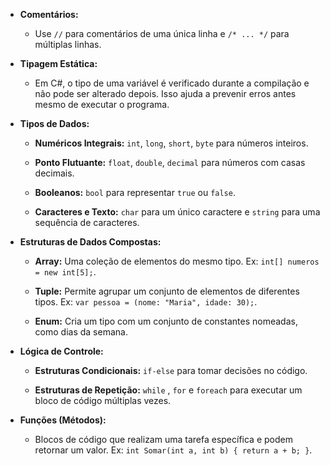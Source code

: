 
- **Comentários:**
    - Use `//` para comentários de uma única linha e `/* ... */` para múltiplas linhas.
        
- **Tipagem Estática:**
    - Em C#, o tipo de uma variável é verificado durante a compilação e não pode ser alterado depois. Isso ajuda a prevenir erros antes mesmo de executar o programa.
        
- **Tipos de Dados:**
    - **Numéricos Integrais:** `int`, `long`, `short`, `byte` para números inteiros.
        
    - **Ponto Flutuante:** `float`, `double`, `decimal` para números com casas decimais.
        
    - **Booleanos:** `bool` para representar `true` ou `false`.
        
    - **Caracteres e Texto:** `char` para um único caractere e `string` para uma sequência de caracteres.
        
- **Estruturas de Dados Compostas:**
    - **Array:** Uma coleção de elementos do mesmo tipo. Ex: `int[] numeros = new int[5];`.
        
    - **Tuple:** Permite agrupar um conjunto de elementos de diferentes tipos. Ex: `var pessoa = (nome: "Maria", idade: 30);`.
        
    - **Enum:** Cria um tipo com um conjunto de constantes nomeadas, como dias da semana.
        
- **Lógica de Controle:**
    - **Estruturas Condicionais:** `if-else` para tomar decisões no código.
        
    - **Estruturas de Repetição:** `while` , `for` e `foreach` para executar um bloco de código múltiplas vezes.
        
- **Funções (Métodos):**
    - Blocos de código que realizam uma tarefa específica e podem retornar um valor. Ex: `int Somar(int a, int b) { return a + b; }`.